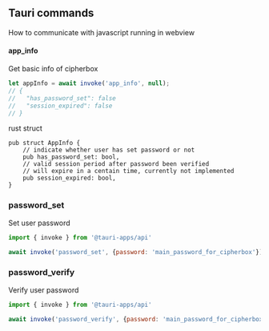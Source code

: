 ## Tauri commands 
How to communicate with javascript running in webview

#### app_info
Get basic info of cipherbox
```js
let appInfo = await invoke('app_info', null);
// {
//   "has_password_set": false
//   "session_expired": false 
// }
```
rust struct 
```rust,no_run
pub struct AppInfo {
    // indicate whether user has set password or not
    pub has_password_set: bool, 
    // valid session period after password been verified
    // will expire in a centain time, currently not implemented
    pub session_expired: bool,
}
```

### password_set
Set user password
```js
import { invoke } from '@tauri-apps/api'

await invoke('password_set', {password: 'main_password_for_cipherbox'})
```

### password_verify
Verify user password
```js
import { invoke } from '@tauri-apps/api'

await invoke('password_verify', {password: 'main_password_for_cipherbox'})
```